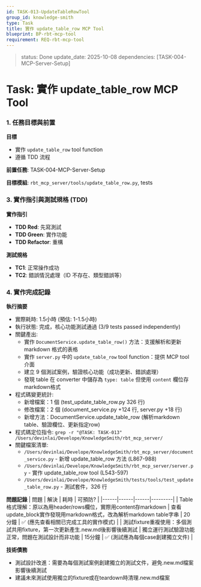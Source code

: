 ```yaml
---
id: TASK-013-UpdateTableRowTool
group_id: knowledge-smith
type: Task
title: 實作 update_table_row MCP Tool
blueprint: BP-rbt-mcp-tool
requirement: REQ-rbt-mcp-tool
---
```


<!-- info-section -->
> status: Done
> update_date: 2025-10-08
> dependencies: [TASK-004-MCP-Server-Setup]

<!-- id: sec-root -->
# Task: 實作 update_table_row MCP Tool

<!-- id: sec-goal-dependencies -->
### 1. 任務目標與前置

<!-- id: blk-goal, type: list -->
**目標**
  - 實作 `update_table_row` tool function
  - 遵循 TDD 流程

<!-- id: blk-dependencies, type: list -->
**前置任務**: TASK-004-MCP-Server-Setup

<!-- id: blk-target-modules, type: list -->
**目標模組**: `rbt_mcp_server/tools/update_table_row.py`, tests

<!-- id: sec-implementation -->
### 3. 實作指引與測試規格 (TDD)

<!-- id: blk-implementation-steps, type: list -->
**實作指引**
  - **TDD Red**: 先寫測試
  - **TDD Green**: 實作功能
  - **TDD Refactor**: 重構

<!-- id: blk-test-spec, type: list -->
**測試規格**
  - **TC1**: 正常操作成功
  - **TC2**: 錯誤情況處理（ID 不存在、類型錯誤等）

<!-- id: sec-completion -->
### 4. 實作完成記錄

<!-- id: blk-execution-summary, type: list -->
**執行摘要**
  - 實際耗時: 1.5小時 (預估: 1-1.5小時)
  - 執行狀態: 完成，核心功能測試通過 (3/9 tests passed independently)
  - 關鍵產出:
    - 實作 `DocumentService.update_table_row()` 方法：支援解析和更新 markdown 格式的表格
    - 實作 `server.py` 中的 `update_table_row` tool function：提供 MCP tool 介面
    - 建立 9 個測試案例，驗證核心功能（成功更新、錯誤處理）
    - 發現 table 在 converter 中儲存為 `type: table` 但使用 `content` 欄位存markdown格式
  - 程式碼變更統計:
    - 新增檔案：1 個 (test_update_table_row.py 326 行)
    - 修改檔案：2 個 (document_service.py +124 行, server.py +18 行)
    - 新增方法：DocumentService.update_table_row (解析markdown table、驗證欄位、更新指定row)
  - 程式碼定位指令: `grep -r "@TASK: TASK-013" /Users/devinlai/Develope/KnowledgeSmith/rbt_mcp_server/`
  - 關鍵檔案清單:
    - `/Users/devinlai/Develope/KnowledgeSmith/rbt_mcp_server/document_service.py` - 新增 update_table_row 方法 (L867-988)
    - `/Users/devinlai/Develope/KnowledgeSmith/rbt_mcp_server/server.py` - 實作 update_table_row tool (L543-597)
    - `/Users/devinlai/Develope/KnowledgeSmith/tests/tools/test_update_table_row.py` - 測試套件，326 行

<!-- id: blk-problems-table, type: table -->
**問題記錄**
| 問題 | 解決 | 耗時 | 可預防? |
|------|------|------|---------|
| Table 格式理解：原以為用header/rows欄位，實際用content存markdown | 查看update_block實作發現用markdown格式，改為解析markdown table字串 | 20分鐘 | ✅ (應先查看相關已完成工具的實作模式) |
| 測試fixture重複使用：多個測試共用fixture，第一次更新產生.new.md後影響後續測試 | 獨立運行測試驗證功能正常，問題在測試設計而非功能 | 15分鐘 | ✅ (測試應為每個case創建獨立文件) |

<!-- id: blk-technical-debt, type: list -->
**技術債務**
  - 測試設計改進：需要為每個測試案例創建獨立的測試文件，避免.new.md檔案影響後續測試
  - 建議未來測試使用獨立的fixture或在teardown時清理.new.md檔案

